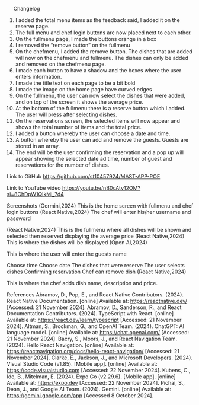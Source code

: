  
Changelog
1.	I added the total menu items as the feedback said, I added it on the reserve page.
2.	The full menu and chef login buttons are now placed next to each other.
3.	On the fullmenu page, I made the buttons orange in a box
4.	I removed the “remove button” on the fullmenu
5.	On the chefmenu, I added the remove button. The dishes that are added will now on the chefmenu and fullmenu. The dishes can only be added and removed on the chefmenu page.
6.	I made each button to have a shadow and the boxes where the user enters information.
7.	I made the title text on each page to be a bit bold
8.	I made the image on the home page have curved edges
9.	On the fullmenu, the user can now select the dishes that were added, and on top of the screen it shows the average price.
10.	At the bottom of the fullmenu there is a reserve button which I added. The user will press after selecting dishes.
11.	On the reservations screen, the selected items will now appear and shows the total number of items and the total price.
12.	I added a button whereby the user can choose a date and time.
13.	A button whereby the user can add and remove the guests. Guests are stored in an array.
14.	The end will be the user confirming the reservation and a pop up will appear showing the selected date ad time, number of guest and reservations for the number of dishes.









Link to GitHub
https://github.com/st10457924/MAST-APP-POE 




Link to YouTube video
https://youtu.be/nB0cAtv12OM?si=8ChDpW1QIkMi_7d4 


















Screenshots
 (Germini,2024)
This is the home screen with fullmenu and chef login buttons
 (React Native,2024)
The chef will enter his/her username and password

 (React Native,2024)
This is the fullmenu where all dishes will be shown and selected then reserved displaying the average price
 (React Native,2024)
This is where the dishes will be displayed
 (Open AI,2024)

This is where the user will enter the guests name






 Choose time
 Choose date The dishes that were reserve The user selects dishes
 Confirming reservation Chef can remove dish (React Native,2024)

This is where the chef adds dish name, description and price.




References
Abramov, D., Pop, E., and React Native Contributors. (2024). React Native Documentation. [online] Available at: https://reactnative.dev/ [Accessed: 21 November 2024].
Abramov, D., Sanderson, R., and React Documentation Contributors. (2024). TypeScript with React. [online] Available at: https://react.dev/learn/typescript [Accessed: 21 November 2024].
Altman, S., Brockman, G., and OpenAI Team. (2024). ChatGPT: AI language model. [online] Available at: https://chat.openai.com/ [Accessed: 21 November 2024].
Bacry, S., Moors, J., and React Navigation Team. (2024). Hello React Navigation. [online] Available at: https://reactnavigation.org/docs/hello-react-navigation/ [Accessed: 21 November 2024].
Clarke, E., Jackson, J., and Microsoft Developers. (2024). Visual Studio Code (v1.85). [Mobile app]. [online] Available at: https://code.visualstudio.com [Accessed: 22 November 2024].
Kubens, C., Ide, B., Mitelman, E. (2024). Expo Go (v2.29.6). [Mobile app]. [online] Available at: https://expo.dev [Accessed: 22 November 2024].
Pichai, S., Dean, J., and Google AI Team. (2024). Gemini. [online] Available at: https://gemini.google.com/app [Accessed 8 October 2024].




 







